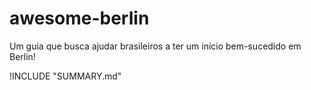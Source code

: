 # awesome-berlin

Um guia que busca ajudar brasileiros a ter um início bem-sucedido em Berlin!

!INCLUDE "SUMMARY.md"
